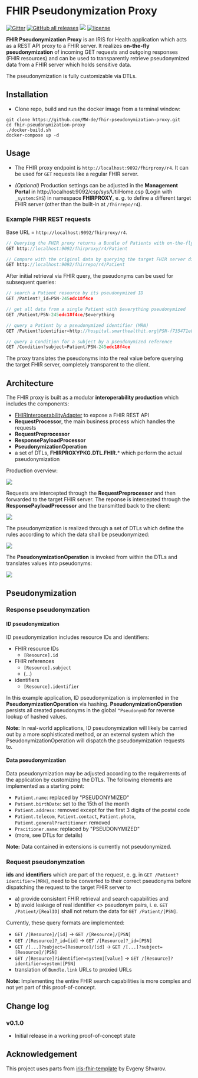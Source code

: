 # FHIR Pseudonymization Proxy

[![Gitter](https://img.shields.io/badge/Available%20on-Intersystems%20Open%20Exchange-00b2a9.svg)](https://openexchange.intersystems.com/package/git-for-iris)
[![GitHub all releases](https://img.shields.io/badge/Available%20on-GitHub-black)](https://github.com/MW-de/git-for-iris)
[![](https://img.shields.io/badge/InterSystems-IRIS-blue.svg)](https://www.intersystems.com/products/intersystems-iris/)
[![license](https://img.shields.io/badge/License-MIT-yellow.svg)](https://opensource.org/licenses/MIT)

**FHIR Pseudonymization Proxy** is an IRIS for Health application which acts as a REST API proxy to a FHIR server. It realizes **on-the-fly pseudonymization** of incoming GET requests and outgoing responses (FHIR resources) and can be used to transparently retrieve pseudonymized data from a FHIR server which holds sensitive data.

The pseudonymization is fully customizable via DTLs.

## Installation

- Clone repo, build and run the docker image from a terminal window:
```
git clone https://github.com/MW-de/fhir-pseudonymization-proxy.git
cd fhir-pseudonymization-proxy
./docker-build.sh
docker-compose up -d
```

## Usage

- The FHIR proxy endpoint is `http://localhost:9092/fhirproxy/r4`. It can be used for `GET` requests like a regular FHIR server.

- *(Optional)* Production settings can be adjusted in the **Management Portal** in http://localhost:9092/csp/sys/UtilHome.csp (Login with `_system:SYS`) in namespace **FHIRPROXY**, e. g. to define a different target FHIR server (other than the built-in at `/fhirrepo/r4`).

### Example FHIR REST requests

Base URL = `http://localhost:9092/fhirproxy/r4`.

```js
// Querying the FHIR proxy returns a Bundle of Patients with on-the-fly pseudonymized IDs and data
GET http://localhost:9092/fhirproxy/r4/Patient

// Compare with the original data by querying the target FHIR server directly
GET http://localhost:9092/fhirrepo/r4/Patient
```

After initial retrieval via FHIR query, the pseudonyms can be used for subsequent queries:

```js
// search a Patient resource by its pseudonymized ID
GET /Patient?_id=PSN-245edc18f4ce

// get all data from a single Patient with $everything pseudonymized
GET /Patient/PSN-245edc18f4ce/$everything

// query a Patient by a pseudonymized identifier (MRN)
GET /Patient?identifier=http://hospital.smarthealthit.org|PSN-f735471e8ff9

// query a Condition for a subject by a pseudonymized reference
GET /Condition?subject=Patient/PSN-245edc18f4ce
```

The proxy translates the pseudonyms into the real value before querying the target FHIR server, completely transparent to the client.


## Architecture

The FHIR proxy is built as a modular **interoperability production** which includes the components:
- [FHIRInteroperabilityAdapter](https://docs.intersystems.com/irisforhealthlatest/csp/docbook/Doc.View.cls?KEY=HXFHIR_fhir_adapter) to expose a FHIR REST API
- **RequestProcessor**, the main business process which handles the requests
- **RequestPreprocessor**
- **ResponsePayloadProcessor**
- **PseudonymizationOperation**
- a set of DTLs, **FHIRPROXYPKG.DTL.FHIR.*** which perform the actual pseudonymization

Production overview:

![](images/FHIR-proxy-production.png)

Requests are intercepted through the **RequestPreprocessor** and then forwarded to the target FHIR server. The reponse is intercepted through the **ResponsePayloadProcessor** and the transmitted back to the client:

![](images/FHIR-proxy-trace.png)

The pseudonymization is realized through a set of DTLs which define the rules according to which the data shall be pseudonymized:

![](images/FHIR-proxy-DTL.png)

The **PseudonymizationOperation** is invoked from within the DTLs and translates values into pseudonyms:

![](images/FHIR-proxy-trace-psn.png)



## Pseudonymization 

### Response pseudonymzation

#### ID pseudonymization

ID pseudonymization includes resource IDs and identifiers:

- FHIR resource IDs
  - `[Resource].id`
- FHIR references
  - `[Resource].subject`
  - (...)
- identifiers
  - `[Resource].identifier`

In this example application, ID pseudonymization is implemented in the **PseudonymizationOperation** via hashing. **PseudonymizationOperation** persists all created pseudonyms in the global `^PseudonymD` for reverse lookup of hashed values.

**Note:** In real-world applications, ID pseudonymization will likely be carried out by a more sophisticated method, or an external system which the PseudonymizationOperation will dispatch the pseudonymization requests to.


#### Data pseudonymization

Data pseudonymization may be adjusted according to the requirements of the application by customizing the DTLs. The following elements are implemented as a starting point:

- `Patient.name`: replaced by "PSEUDONYMIZED"
- `Patient.birthDate`: set to the 15th of the month
- `Patient.address`: removed except for the first 3 digits of the postal code
- `Patient.telecom`, `Patient.contact`, `Patient.photo`, `Patient.generalPractitioner`: removed
- `Pracitioner.name`: replaced by "PSEUDONYMIZED"
- (more, see DTLs for details)

**Note:** Data contained in extensions is currently not pseudonymized.


### Request pseudonymzation

**ids** and **identifiers** which are part of the request, e. g. in `GET /Patient?identifier=[MRN]`, need to be converted to their correct pseudonyms before dispatching the request to the target FHIR server to
- a) provide consistent FHIR retrieval and search capabilities and
- b) avoid leakage of real identifier <> pseudonym pairs, i. e. `GET /Patient/[RealID]` shall not return the data for `GET /Patient/[PSN]`.

Currently, these query formats are implemented:
- `GET /[Resource]/[id]` -> `GET /[Resource]/[PSN]`
- `GET /[Resource]?_id=[id]` -> `GET /[Resource]?_id=[PSN]`
- `GET /[...]?subject=[Resource]/[id]` -> `GET /[...]?subject=[Resource]/[PSN]`
- `GET /[Resource]?identifier=system|[value]` -> `GET /[Resource]?identifier=system|[PSN]`
- translation of `Bundle.link` URLs to proxied URLs

**Note:** Implementing the entire FHIR search capabilities is more complex and not yet part of this proof-of-concept.

## Change log

### v0.1.0

- Initial release in a working proof-of-concept state


## Acknowledgement

This project uses parts from [iris-fhir-template](https://openexchange.intersystems.com/package/iris-fhir-template) by Evgeny Shvarov.
